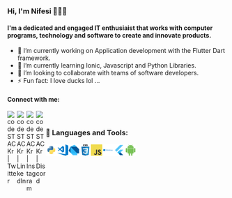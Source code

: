 ### Hi, I'm Nifesi 👋👨‍💻
#### I'm a dedicated and engaged IT enthusiaist that works with computer programs, technology and software to create and innovate products.

<!--
**levi956/levi956** is a ✨ _special_ ✨ repository because its `README.md` (this file) appears on your GitHub profile.

Here are some ideas to get you started:

-->

- 🔭 I’m currently working on Application development with the Flutter Dart framework.
- 🌱 I’m currently learning Ionic, Javascript and Python Libraries.
- 👯 I’m looking to collaborate with teams of software developers.
- ⚡ Fun fact: I love ducks lol ...
<!--
- 🤔 I’m looking for help with ...
- 💬 Ask me about ...
- 📫 How to reach me: ...
- 😄 Pronouns: ...
-->


#### Connect with me:

[<img align="left" alt="codeSTACKr | Twitter" width="22px" src="https://cdn.jsdelivr.net/npm/simple-icons@v3/icons/twitter.svg" />][twitter]
[<img align="left" alt="codeSTACKr | LinkedIn" width="22px" src="https://cdn.jsdelivr.net/npm/simple-icons@v3/icons/linkedin.svg" />][linkedin]
[<img align="left" alt="codeSTACKr | Instagram" width="22px" src="https://cdn.jsdelivr.net/npm/simple-icons@v3/icons/instagram.svg" />][instagram]
[<img align="left" alt="codeSTACKr | Discord" width="22px" src="https://cdn.jsdelivr.net/npm/simple-icons@v3/icons/discord.svg" />][discord]

<br />

### 🧰 Languages and Tools:
<img align="left" alt="Python" width="26px" src="https://raw.githubusercontent.com/github/explore/e94815998e4e0713912fed477a1f346ec04c3da2/topics/python/python.png" />
<img align="left" alt="Visual Studio Code" width="26px" src="https://raw.githubusercontent.com/github/explore/80688e429a7d4ef2fca1e82350fe8e3517d3494d/topics/visual-studio-code/visual-studio-code.png" />
<img align="left" alt="Dart" width="26px" src="https://raw.githubusercontent.com/github/explore/80688e429a7d4ef2fca1e82350fe8e3517d3494d/topics/dart/dart.png" />
<img align="left" alt="CSS3" width="26px" src="https://raw.githubusercontent.com/github/explore/80688e429a7d4ef2fca1e82350fe8e3517d3494d/topics/css/css.png" />
<img align="left" alt="JavaScript" width="26px" src="https://raw.githubusercontent.com/github/explore/80688e429a7d4ef2fca1e82350fe8e3517d3494d/topics/javascript/javascript.png" />
<img align="left" alt="Windows" width="26px" src="https://raw.githubusercontent.com/github/explore/80688e429a7d4ef2fca1e82350fe8e3517d3494d/topics/windows/windows.png" />
<img align="left" alt="Flutter" width="26px" src="https://raw.githubusercontent.com/github/explore/80688e429a7d4ef2fca1e82350fe8e3517d3494d/topics/flutter/flutter.png" />
<img align="left" alt="Android" width="26px" src="https://raw.githubusercontent.com/github/explore/80688e429a7d4ef2fca1e82350fe8e3517d3494d/topics/android/android.png" />


[twitter]: https://twitter.com/levi_956/
[instagram]: http://Instagram.com/nifesi__
[linkedin]: https://www.linkedin.com/in/odumirin-nifesi-7a48361b5
[discord]: https://discordapp.com/users/618488893846585364/
